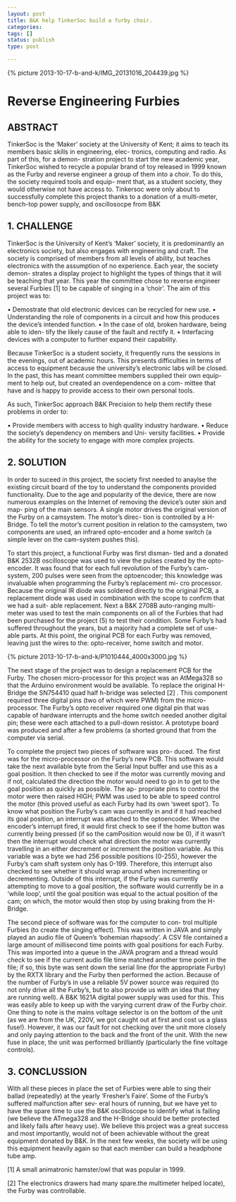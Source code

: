```yaml
---
layout: post
title: B&K help TinkerSoc build a furby choir. 
categories:
tags: []
status: publish
type: post

---
```


{% picture 2013-10-17-b-and-k/IMG_20131016_204439.jpg %}

# Reverse Engineering Furbies #
## ABSTRACT ##

TinkerSoc is the ‘Maker’ society at the University of Kent;
it aims to teach its members basic skills in engineering, elec-
tronics, computing and radio. As part of this, for a demon-
stration project to start the new academic year, TinkerSoc
wished to recycle a popular brand of toy released in 1999
known as the Furby and reverse engineer a group of them
into a choir. To do this, the society required tools and equip-
ment that, as a student society, they would otherwise not
have access to. Tinkersoc were only about to successfully
complete this project thanks to a donation of a multi-meter,
bench-top power supply, and oscillosocpe from B&K

## 1. CHALLENGE ##

TinkerSoc is the University of Kent’s ‘Maker’ society, it is
predominantly an electronics society, but also engages with
engineering and craft. The society is comprised of members
from all levels of ability, but teaches electronics with the
assumption of no experience. Each year, the society demon-
strates a display project to highlight the types of things that
it will be teaching that year. This year the committee chose
to reverse engineer several Furbies [1] to be capable of singing
in a ‘choir’. The aim of this project was to:

• Demostrate that old electronic devices can be recycled
for new use.
• Understanding the role of components in a circuit and
how this produces the device’s intended function.
• In the case of old, broken hardware, being able to iden-
tify the likely cause of the fault and rectify it.
• Interfacing devices with a computer to further expand
their capability.

Because TinkerSoc is a student society, it frequently runs
the sessions in the evenings, out of academic hours. This
presents difficulties in terms of access to equipment because
the university’s electronic labs will be closed. In the past,
this has meant committee members supplied their own equip-
ment to help out, but created an overdependence on a com-
mittee that have and is happy to provide access to their own
personal tools.

As such, TinkerSoc approach B&K Precision to help them
rectify these problems in order to:

• Provide members with access to high quality industry
hardware. 
• Reduce the society’s dependency on members and Uni-
versity facilities.
• Provide the ability for the society to engage with more
complex projects.

## 2. SOLUTION ##

In order to suceed in this project, the society first needed
to anaylse the existing circuit board of the toy to understand
the components provided functionality. Due to the age and
popularity of the device, there are now numerous examples
on the Internet of removing the device’s outer skin and map-
ping of the main sensors. A single motor drives the original
version of the Furby on a camsystem. The motor’s direc-
tion is controlled by a H-Bridge. To tell the motor’s current
position in relation to the camsystem, two components are
used, an infrared opto-encoder and a home switch (a simple
lever on the cam-system pushes this).

To start this project, a functional Furby was first disman-
tled and a donated B&K 2532B oscilloscope was used to
view the pulses created by the opto-encoder. It was found
that for each full revolution of the Furby’s cam-system, 200
pulses were seen from the optoencoder; this knowledge was
invaluable when programming the Furby’s replacement mi-
cro processor. Because the original IR diode was soldered
directly to the original PCB, a replacement diode was used
in combination with the scope to confirm that we had a suit-
able replacement. Next a B&K 2708B auto-ranging multi-
meter was used to test the main components on all of the
Furbies that had been purchased for the project (5) to test
their condition. Some Furby’s had suffered throughout the
years, but a majority had a complete set of use-able parts.
At this point, the original PCB for each Furby was removed,
leaving just the wires to the: opto-receiver, home switch and
motor.

{% picture 2013-10-17-b-and-k/P1010444_4000x3000.jpg %}

The next stage of the project was to design a replacement
PCB for the Furby. The chosen micro-processor for this
project was an AtMega328 so that the Arduino environment
would be available. To replace the original H-Bridge the
SN754410 quad half h-bridge was selected [2] . This component
required three digital pins (two of which were PWM) from
the micro-processor. The Furby’s opto receiver required one
digital pin that was capable of hardware interrupts and the
home switch needed another digital pin; these were each
attached to a pull-down resistor. A prototype board was
produced and after a few problems (a shorted ground that
from the computer via serial.

To complete the project two pieces of software was pro-
duced. The first was for the micro-processor on the Furby’s
new PCB. This software would take the next available byte
from the Serial Input buffer and use this as a goal position.
It then checked to see if the motor was currently moving and
if not, calculated the direction the motor would need to go
in to get to the goal position as quickly as possible. The ap-
propriate pins to control the motor were then raised HIGH;
PWM was used to be able to speed control the motor (this
proved useful as each Furby had its own ‘sweet spot’).
To know what position the Furby’s cam was currently
in and if it had reached its goal position, an interrupt was
attached to the optoencoder. When the encoder’s interrupt
fired, it would first check to see if the home button was
currently being pressed (if so the camPosition would now be
0), if it wasn’t then the interrupt would check what direction
the motor was currently travelling in an either decrement or
increment the position variable. As this variable was a byte
we had 256 possible positions (0-255), however the Furby’s
cam shaft system only has 0-199. Therefore, this interrupt
also checked to see whether it should wrap around when
incrementing or decrementing. Outside of this interrupt,
if the Furby was currently attempting to move to a goal
position, the software would currently be in a ‘while loop’,
until the goal position was equal to the actual position of the
cam; on which, the motor would then stop by using braking
from the H-Bridge.

The second piece of software was for the computer to con-
trol multiple Furbies (to create the singing effect). This was
written in JAVA and simply played an audio file of Queen’s
‘bohemian rhapsody’. A CSV file contained a large amount
of millisecond time points with goal positions for each Furby.
This was imported into a queue in the JAVA program
and a thread would check to see if the current audio file
time matched another time point in the file; if so, this byte
was sent down the serial line (for the appropriate Furby) by
the RXTX library and the Furby then performed the action.
Because of the number of Furby’s in use a reliable 5V
power source was required (to not only drive all the Furby’s,
but to also provide us with an idea that they are running
well). A B&K 1621A digital power supply was used for this.
This was easily able to keep up with the varying current
draw of the Furby choir. One thing to note is the mains
voltage selector is on the bottom of the unit (as we are from
the UK, 220V, we got caught out at first and cost us a
glass fuse!). However, it was our fault for not checking over
the unit more closely and only paying attention to the back
and the front of the unit. With the new fuse in place, the
unit was performed brilliantly (particularly the fine voltage
controls).

## 3. CONCLUSSION ##

With all these pieces in place the set of Furbies were
able to sing their ballad (repeatedly) at the yearly ‘Fresher’s
Faire’. Some of the Furby’s suffered malfunction after sev-
eral hours of running, but we have yet to have the spare time
to use the B&K oscilloscope to identify what is failing (we
believe the ATmega328 and the H-Bridge should be better
protected and likely fails after heavy use). We believe this
project was a great success and most importantly, would not
of been achievable without the great equipment donated by
B&K. In the next few weeks, the society will be using this
equipment heavily again so that each member can build a
headphone tube amp.

[1] A small animatronic hamster/owl that was popular in 1999.
 
[2] The electronics drawers had many spare.the multimeter helped locate), the Furby was controllable. 
